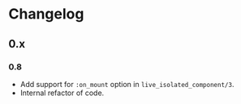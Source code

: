 # Changelog

## 0.x

### 0.8

- Add support for `:on_mount` option in `live_isolated_component/3`.
- Internal refactor of code.